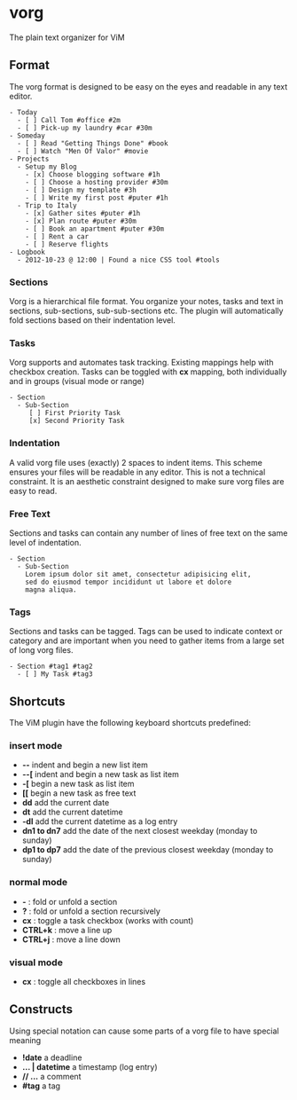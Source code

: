 vorg
====
The plain text organizer for ViM

Format
------
The vorg format is designed to be easy on the eyes and readable
in any text editor.

```
- Today
  - [ ] Call Tom #office #2m
  - [ ] Pick-up my laundry #car #30m
- Someday
  - [ ] Read "Getting Things Done" #book
  - [ ] Watch "Men Of Valor" #movie
- Projects
  - Setup my Blog
    - [x] Choose blogging software #1h
    - [ ] Choose a hosting provider #30m
    - [ ] Design my template #3h
    - [ ] Write my first post #puter #1h
  - Trip to Italy
    - [x] Gather sites #puter #1h
    - [x] Plan route #puter #30m
    - [ ] Book an apartment #puter #30m
    - [ ] Rent a car
    - [ ] Reserve flights
- Logbook
  - 2012-10-23 @ 12:00 | Found a nice CSS tool #tools
```

### Sections
Vorg is a hierarchical file format. You organize
your notes, tasks and text in sections, sub-sections,
sub-sub-sections etc.
The plugin will automatically fold sections based on their indentation level.

### Tasks
Vorg supports and automates task tracking. Existing mappings help with checkbox creation. Tasks can be toggled with **cx** mapping, both individually and in groups (visual mode or range)

```
- Section
  - Sub-Section
     [ ] First Priority Task
     [x] Second Priority Task
```

### Indentation
A valid vorg file uses (exactly) 2 spaces to indent items. This scheme ensures your files will be readable in any editor.
This is not a technical constraint. It is an aesthetic constraint designed to make sure vorg files are easy to read.

### Free Text
Sections and tasks can contain any number of lines of free text
on the same level of indentation.

```
- Section
  - Sub-Section
    Lorem ipsum dolor sit amet, consectetur adipisicing elit,
    sed do eiusmod tempor incididunt ut labore et dolore
    magna aliqua.
```

### Tags
Sections and tasks can be tagged. Tags can be used to indicate context
or category and are important when you need to gather items from
a large set of long vorg files.

```
- Section #tag1 #tag2
  - [ ] My Task #tag3
```

Shortcuts
---------
The ViM plugin have the following keyboard shortcuts predefined:

### insert mode
- **--** indent and begin a new list item
- **--[** indent and begin a new task as list item
- **-[** begin a new task as list item
- **[[** begin a new task as free text
- **dd** add the current date
- **dt** add the current datetime
- **-dl** add the current datetime as a log entry
- **dn1 to dn7** add the date of the next closest weekday (monday to sunday)
- **dp1 to dp7** add the date of the previous closest weekday (monday to sunday)

### normal mode
- **-** : fold or unfold a section
- **?** : fold or unfold a section recursively
- **cx**  : toggle a task checkbox (works with count)
- **CTRL+k** : move a line up
- **CTRL+j** : move a line down

### visual mode
- **cx**  : toggle all checkboxes in lines

Constructs
----------
Using special notation can cause some parts of a vorg file to have special meaning
- **!date** a deadline
- **... | datetime** a timestamp (log entry)
- **// ...** a comment
- **#tag** a tag
